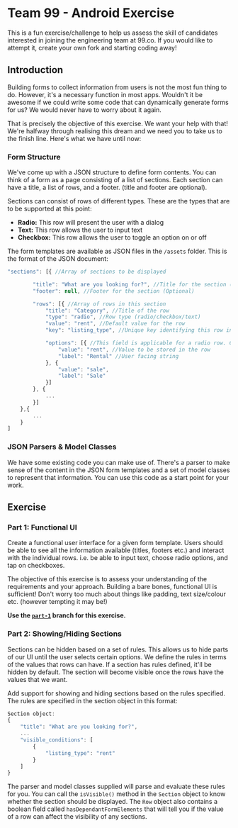 # Team 99 - Android Exercise

This is a fun exercise/challenge to help us assess the skill of candidates interested in joining the engineering team at 99.co. If you would like to attempt it, create your own fork and starting coding away!

## Introduction
Building forms to collect information from users is not the most fun thing to do. However, it's a necessary function in most apps. Wouldn't it be awesome if we could write some code that can dynamically generate forms for us? We would never have to worry about it again.

That is precisely the objective of this exercise. We want your help with that! We're halfway through realising this dream and we need you to take us to the finish line. Here's what we have until now:

### Form Structure
We've come up with a JSON structure to define form contents. You can think of a form as a page consisting of a list of sections. Each section can have a title, a list of rows, and a footer. (title and footer are optional).

Sections can consist of rows of different types. These are the types that are to be supported at this point:

- **Radio:** This row will present the user with a dialog
- **Text:** This row allows the user to input text
- **Checkbox:** This row allows the user to toggle an option on or off

The form templates are available as JSON files in the `/assets` folder. This is the format of the JSON document:

```javascript
"sections": [{ //Array of sections to be displayed

		"title": "What are you looking for?", //Title for the section (Optional)
		"footer": null, //Footer for the section (Optional)

		"rows": [{ //Array of rows in this section
			"title": "Category", //Title of the row
			"type": "radio", //Row type (radio/checkbox/text)
			"value": "rent", //Default value for the row
			"key": "listing_type", //Unique key identifying this row in this page

			"options": [{ //This field is applicable for a radio row. Contains an array of options that the user can choose from
				"value": "rent", //Value to be stored in the row
				"label": "Rental" //User facing string
			}, {
				"value": "sale",
				"label": "Sale"
			}]
		}, {
            ...
		}]
	},{
    	...
	}
]
```

### JSON Parsers & Model Classes
We have some existing code you can make use of. There's a parser to make sense of the content in the JSON form templates and a set of model classes to represent that information. You can use this code as a start point for your work.

## Exercise
### Part 1: Functional UI
Create a functional user interface for a given form template. Users should be able to see all the information available (titles, footers etc.) and interact with the individual rows. i.e. be able to input text, choose radio options, and tap on checkboxes.

The objective of this exercise is to assess your understanding of the requirements and your approach. Building a bare bones, functional UI is sufficient! Don't worry too much about things like padding, text size/colour etc. (however tempting it may be!)

**Use the [`part-1`](https://github.com/team99/99-android-exercise/tree/part-1) branch for this exercise.**

### Part 2: Showing/Hiding Sections
Sections can be hidden based on a set of rules. This allows us to hide parts of our UI until the user selects certain options. We define the rules in terms of the values that rows can have. If a section has rules defined, it'll be hidden by default. The section will become visible once the rows have the values that we want.

Add support for showing and hiding sections based on the rules specified. The rules are specified in the section object in this format:

```javascript
Section object:
{
    "title": "What are you looking for?",
    ...
    "visible_conditions": [
        {
            "listing_type": "rent"
        }
    ]
}
```

The parser and model classes supplied will parse and evaluate these rules for you. You can call the `isVisible()` method in the `Section` object to know whether the section should be displayed. The `Row` object also contains a boolean field called `hasDependantFormElements` that will tell you if the value of a row can affect the visibility of any sections.
